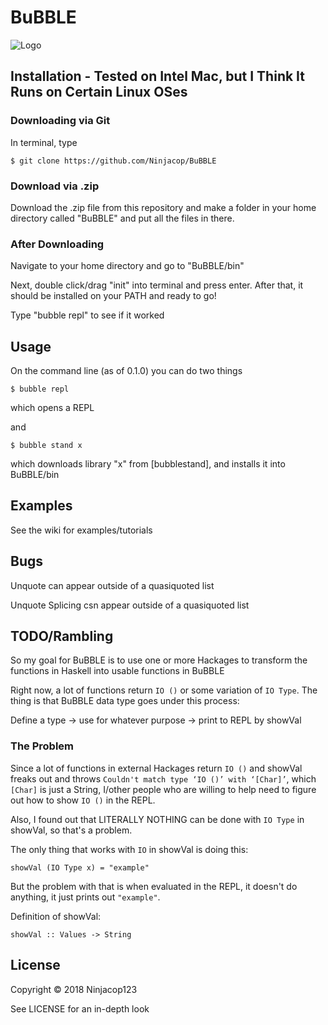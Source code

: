 # BuBBLE

![Logo](https://github.com/Ninjacop/BuBBLE/blob/master/Bubble.png)

## Installation - Tested on Intel Mac, but I Think It Runs on Certain Linux OSes 
    
### Downloading via Git
In terminal, type 
    
    $ git clone https://github.com/Ninjacop/BuBBLE


### Download via .zip
Download the .zip file from this repository and make a folder in your home directory called "BuBBLE" and put all the files in there.

### After Downloading 
Navigate to your home directory and go to "BuBBLE/bin"

Next, double click/drag "init" into terminal and press enter. After that, it should be installed on your PATH and ready to go!

Type "bubble repl" to see if it worked



## Usage
    
On the command line (as of 0.1.0) you can do two things

    $ bubble repl
which opens a REPL

and 

    $ bubble stand x
which downloads library "x" from [bubblestand], and installs it into BuBBLE/bin
    

      
## Examples  
      
See the wiki for examples/tutorials
      
## Bugs  
      
Unquote can appear outside of a quasiquoted list

Unquote Splicing csn appear outside of a quasiquoted list  
      
 
## TODO/Rambling
So my goal for BuBBLE is to use one or more Hackages to transform the functions in Haskell into usable functions in BuBBLE

Right now, a lot of functions return `IO ()` or some variation of `IO Type`. The thing is that BuBBLE data type goes under this process:

Define a type -> use for whatever purpose -> print to REPL by showVal


### The Problem
Since a lot of functions in external Hackages return `IO ()` and showVal freaks out and throws `Couldn't match type ‘IO ()’ with ‘[Char]’`, which `[Char]` is just a String, I/other people who are willing to help need to figure out how to show `IO ()` in the REPL.

Also, I found out that LITERALLY NOTHING can be done with `IO Type` in showVal, so that's a problem. 

The only thing that works with `IO` in showVal is doing this:

    showVal (IO Type x) = "example"

But the problem with that is when evaluated in the REPL, it doesn't do anything, it just prints out `"example"`.

Definition of showVal:

    showVal :: Values -> String

## License  
      
Copyright © 2018 Ninjacop123

See LICENSE for an in-depth look 
